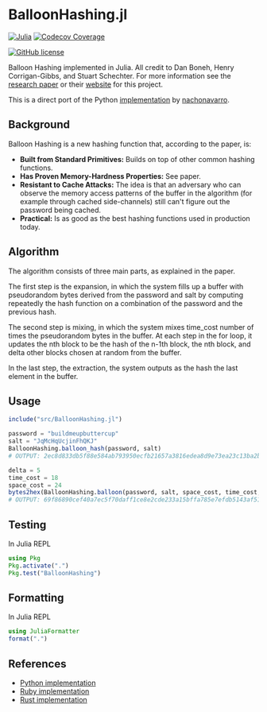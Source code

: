 # BalloonHashing.jl

[![Julia](https://img.shields.io/badge/Julia-9558B2?style=for-the-badge&logo=julia&logoColor=white)](https://julialang.org)
[![Codecov Coverage](https://img.shields.io/codecov/c/github/elliotwutingfeng/BalloonHashing.jl?color=bright-green&logo=codecov&style=for-the-badge&token=)](https://codecov.io/gh/elliotwutingfeng/BalloonHashing.jl)

[![GitHub license](https://img.shields.io/badge/LICENSE-BSD--3--CLAUSE-GREEN?style=for-the-badge)](LICENSE)

Balloon Hashing implemented in Julia. All credit to Dan Boneh, Henry Corrigan-Gibbs, and Stuart Schechter. For more information see
the [research paper](https://eprint.iacr.org/2016/027.pdf) or their [website](https://crypto.stanford.edu/balloon/) for this project.

This is a direct port of the Python [implementation](https://github.com/nachonavarro/balloon-hashing) by [nachonavarro](https://github.com/nachonavarro).

## Background

Balloon Hashing is a new hashing function that, according to the paper, is:

* **Built from Standard Primitives:** Builds on top of other common hashing functions.
* **Has Proven Memory-Hardness Properties:** See paper.
* **Resistant to Cache Attacks:** The idea is that an adversary who can observe the memory access patterns of the buffer in the algorithm (for example through cached side-channels) still can't figure out the password being cached.
* **Practical:** Is as good as the best hashing functions used in production today.

## Algorithm

The algorithm consists of three main parts, as explained in the paper.

The first step is the expansion, in which the system fills up a buffer with pseudorandom bytes derived from the password and salt by computing repeatedly the hash function on a combination
of the password and the previous hash.

The second step is mixing, in which the system mixes time_cost number of times the pseudorandom
bytes in the buffer. At each step in the for loop, it updates the nth block to be the hash of the n-1th block, the nth block,
and delta other blocks chosen at random from the buffer.

In the last step, the extraction, the system outputs as the hash the last element in the buffer.

## Usage

```julia
include("src/BalloonHashing.jl")

password = "buildmeupbuttercup"
salt = "JqMcHqUcjinFhQKJ"
BalloonHashing.balloon_hash(password, salt)
# OUTPUT: 2ec8d833db5f88e584ab793950ecfb21657a3816edea8d9e73ea23c13ba2b740

delta = 5
time_cost = 18
space_cost = 24
bytes2hex(BalloonHashing.balloon(password, salt, space_cost, time_cost, delta))
# OUTPUT: 69f86890cef40a7ec5f70daff1ce8e2cde233a15bffa785e7efdb5143af51bfb
```

## Testing

In Julia REPL

```julia
using Pkg
Pkg.activate(".")
Pkg.test("BalloonHashing")
```

## Formatting

In Julia REPL

```julia
using JuliaFormatter
format(".")
```

## References

* [Python implementation](https://github.com/nachonavarro/balloon-hashing)
* [Ruby implementation](https://github.com/elliotwutingfeng/balloon-hashing)
* [Rust implementation](https://crates.io/crates/balloon-hash)
